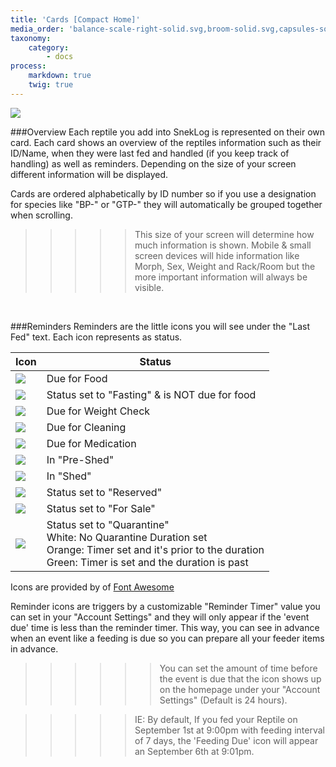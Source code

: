 ```yaml
---
title: 'Cards [Compact Home]'
media_order: 'balance-scale-right-solid.svg,broom-solid.svg,capsules-solid.svg,eye-slash-regular.svg,eye-slash-solid.svg,hamburger-solid.svg,hamburger.svg,hand-holding-solid.svg,money-bill-solid.svg,biohazard-solid.svg,HomeCompact_Card.jpg'
taxonomy:
    category:
        - docs
process:
    markdown: true
    twig: true
---
```


![](HomeCompact_Card.jpg)

###Overview
Each reptile you add into SnekLog is represented on their own card. Each card shows an overview of the reptiles information such as their ID/Name, when they were last fed and handled (if you keep track of handling) as well as reminders. Depending on the size of your screen different information will be displayed.

Cards are ordered alphabetically by ID number so if you use a designation for species like "BP-" or "GTP-" they will automatically be grouped together when scrolling.

>>>>> This size of your screen will determine how much information is shown. Mobile & small screen devices will hide information like Morph, Sex, Weight and Rack/Room but the more important information will always be visible.

<br>

###Reminders
Reminders are the little icons you will see under the "Last Fed" text. Each icon represents as status.

| Icon 	| Status |
| ------ | ----------- |
| ![](hamburger-solid.svg?resize=50,50&classes=margin-none)      		| Due for Food |
| ![](hamburger.svg?resize=50,50&classes=margin-none)      				| Status set to "Fasting" & is NOT due for food |
| ![](balance-scale-right-solid.svg?resize=50,50&classes=margin-none)   | Due for Weight Check |
| ![](broom-solid.svg?resize=50,50&classes=margin-none)   				| Due for Cleaning |
| ![](capsules-solid.svg?resize=50,50&classes=margin-none)     			| Due for Medication |
| ![](eye-slash-regular.svg?resize=50,50&classes=margin-none)     		| In "Pre-Shed" |
| ![](eye-slash-solid.svg?resize=50,50&classes=margin-none)     		| In "Shed" |
| ![](hand-holding-solid.svg?resize=50,50&classes=margin-none)      	| Status set to "Reserved" |
| ![](money-bill-solid.svg?resize=50,50&classes=margin-none)      		| Status set to "For Sale" |
| ![](biohazard-solid.svg?resize=50,50&classes=margin-none)      		| Status set to "Quarantine" <br> White: No Quarantine Duration set <br> Orange: Timer set and it's prior to the duration <br> Green: Timer is set and the duration is past |

<p class="table-footer">Icons are provided by of <a href="https://fontawesome.com/license">Font Awesome</a></p>



Reminder icons are triggers by a customizable "Reminder Timer" value you can set in your "Account Settings" and they will only appear if the 'event due' time is less than the reminder timer. This way, you can see in advance when an event like a feeding is due so you can prepare all your feeder items in advance.

>>>>>> You can set the amount of time before the event is due that the icon shows up on the homepage under your 
"Account Settings" (Default is 24 hours).

<!--
Separator
-->

>>>>> IE: By default, If you fed your Reptile on September 1st at 9:00pm with feeding interval of 7 days, the 'Feeding Due' icon will appear an September 6th at 9:01pm.



